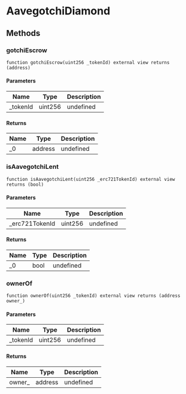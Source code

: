 # AavegotchiDiamond









## Methods

### gotchiEscrow

```solidity
function gotchiEscrow(uint256 _tokenId) external view returns (address)
```





#### Parameters

| Name | Type | Description |
|---|---|---|
| _tokenId | uint256 | undefined

#### Returns

| Name | Type | Description |
|---|---|---|
| _0 | address | undefined

### isAavegotchiLent

```solidity
function isAavegotchiLent(uint256 _erc721TokenId) external view returns (bool)
```





#### Parameters

| Name | Type | Description |
|---|---|---|
| _erc721TokenId | uint256 | undefined

#### Returns

| Name | Type | Description |
|---|---|---|
| _0 | bool | undefined

### ownerOf

```solidity
function ownerOf(uint256 _tokenId) external view returns (address owner_)
```





#### Parameters

| Name | Type | Description |
|---|---|---|
| _tokenId | uint256 | undefined

#### Returns

| Name | Type | Description |
|---|---|---|
| owner_ | address | undefined




